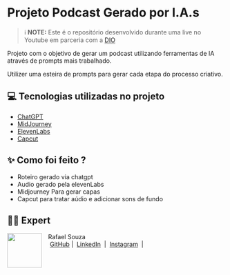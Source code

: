 # Projeto Podcast Gerado por I.A.s


 > ℹ️ **NOTE:** Este é o repositório desenvolvido durante uma live no Youtube em parceria com a [DIO](https://dio.me)

Projeto com o objetivo de gerar um podcast utilizando ferramentas de IA através de prompts mais trabalhado.

Utilizer uma esteira de prompts para gerar cada etapa do processo criativo.

## 💻 Tecnologias utilizadas no projeto

- [ChatGPT](https://chat.openai.com/) 
- [MidJourney](https://www.midjourney.com/app/)
- [ElevenLabs](https://beta.elevenlabs.io/)
- [Capcut](https://www.capcut.com/pt-br/)

## ✨ Como foi feito ?

- Roteiro gerado via chatgpt
- Audio gerado pela elevenLabs
- Midjourney Para gerar capas
- Capcut para tratar aúdio e adicionar sons de fundo

## 👨‍💻 Expert

<p>
    <img 
      align=left 
      margin=10 
      width=80 
      src="https://avatars.githubusercontent.com/u/154285174?s=400&u=0e8ab4b76e1a16d35419d57284b8c545b2015dc0&v=4"
    />
    <p>&nbsp&nbsp&nbspRafael Souza<br>
    &nbsp&nbsp&nbsp
    <a href="https://github.com/rafaelsouzapinto">
    GitHub</a>&nbsp;|&nbsp;
    <a href="https://www.linkedin.com/in/rafaelsouzapinto/">LinkedIn</a>
&nbsp;|&nbsp;
    <a href="https://www.instagram.com/antonyrafaeo/">
    Instagram</a>
&nbsp;|&nbsp;</p>
</p>
<br/><br/>
<p>

